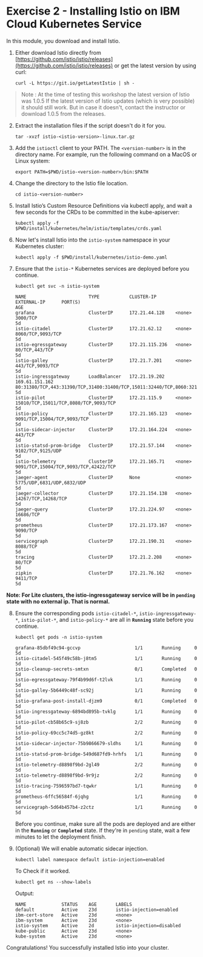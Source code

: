 # Exercise 2 - Installing Istio on IBM Cloud Kubernetes Service
In this module, you download and install Istio.

1.  Either download Istio directly from [https://github.com/istio/istio/releases](https://github.com/istio/istio/releases) or get the latest version by using curl:

    ```shell
    curl -L https://git.io/getLatestIstio | sh -
    ```

> Note : At the time of testing this workshop the latest version of Istio was 1.0.5 If the latest version of Istio updates (which is very possible) it should still work. But in case it doesn't, contact the instructor or download 1.0.5 from the releases.

2. Extract the installation files if the script doesn't do it for you.

    ```shell
    tar -xvzf istio-<istio-version>-linux.tar.gz
    ```

3. Add the `istioctl` client to your PATH. The `<version-number>` is in the directory name. For example, run the following command on a MacOS or Linux system:

    ```shell
    export PATH=$PWD/istio-<version-number>/bin:$PATH
    ```

4. Change the directory to the Istio file location.

    ```shell
    cd istio-<version-number>
    ```

5. Install Istio’s Custom Resource Definitions via kubectl apply, and wait a few seconds for the CRDs to be committed in the kube-apiserver:

    ```shell
    kubectl apply -f $PWD/install/kubernetes/helm/istio/templates/crds.yaml
    ```

6. Now let's install Istio into the `istio-system` namespace in your Kubernetes cluster:

    ```shell
    kubectl apply -f $PWD/install/kubernetes/istio-demo.yaml
    ```

7. Ensure that the `istio-*` Kubernetes services are deployed before you continue.

    ```shell
    kubectl get svc -n istio-system
    ```

    ```shell
    NAME                       TYPE           CLUSTER-IP       EXTERNAL-IP      PORT(S)                                                                                                                   AGE
    grafana                    ClusterIP      172.21.44.128    <none>           3000/TCP                                                                                                                  5d
    istio-citadel              ClusterIP      172.21.62.12     <none>           8060/TCP,9093/TCP                                                                                                         5d
    istio-egressgateway        ClusterIP      172.21.115.236   <none>           80/TCP,443/TCP                                                                                                            5d
    istio-galley               ClusterIP      172.21.7.201     <none>           443/TCP,9093/TCP                                                                                                          5d
    istio-ingressgateway       LoadBalancer   172.21.19.202    169.61.151.162   80:31380/TCP,443:31390/TCP,31400:31400/TCP,15011:32440/TCP,8060:32156/TCP,853:30932/TCP,15030:32259/TCP,15031:31292/TCP   5d
    istio-pilot                ClusterIP      172.21.115.9     <none>           15010/TCP,15011/TCP,8080/TCP,9093/TCP                                                                                     5d
    istio-policy               ClusterIP      172.21.165.123   <none>           9091/TCP,15004/TCP,9093/TCP                                                                                               5d
    istio-sidecar-injector     ClusterIP      172.21.164.224   <none>           443/TCP                                                                                                                   5d
    istio-statsd-prom-bridge   ClusterIP      172.21.57.144    <none>           9102/TCP,9125/UDP                                                                                                         5d
    istio-telemetry            ClusterIP      172.21.165.71    <none>           9091/TCP,15004/TCP,9093/TCP,42422/TCP                                                                                     5d
    jaeger-agent               ClusterIP      None             <none>           5775/UDP,6831/UDP,6832/UDP                                                                                                5d
    jaeger-collector           ClusterIP      172.21.154.138   <none>           14267/TCP,14268/TCP                                                                                                       5d
    jaeger-query               ClusterIP      172.21.224.97    <none>           16686/TCP                                                                                                                 5d
    prometheus                 ClusterIP      172.21.173.167   <none>           9090/TCP                                                                                                                  5d
    servicegraph               ClusterIP      172.21.190.31    <none>           8088/TCP                                                                                                                  5d
    tracing                    ClusterIP      172.21.2.208     <none>           80/TCP                                                                                                                    5d
    zipkin                     ClusterIP      172.21.76.162    <none>           9411/TCP                                                                                                                  5d

    ```

  **Note: For Lite clusters, the istio-ingressgateway service will be in `pending` state with no external ip. That is normal.**

8. Ensure the corresponding pods `istio-citadel-*`, `istio-ingressgateway-*`, `istio-pilot-*`, and `istio-policy-*` are all in **`Running`** state before you continue.

    ```shell
    kubectl get pods -n istio-system
    ```

    ```shell
    grafana-85dbf49c94-gccvp                    1/1       Running     0          5d
    istio-citadel-545f49c58b-j8tm5              1/1       Running     0          5d
    istio-cleanup-secrets-smtxn                 0/1       Completed   0          5d
    istio-egressgateway-79f4b99d6f-t2lvk        1/1       Running     0          5d
    istio-galley-5b6449c48f-sc92j               1/1       Running     0          5d
    istio-grafana-post-install-djzm9            0/1       Completed   0          5d
    istio-ingressgateway-6894bd895b-tvklg       1/1       Running     0          5d
    istio-pilot-cb58b65c9-sj8zb                 2/2       Running     0          5d
    istio-policy-69cc5c74d5-gz8kt               2/2       Running     0          5d
    istio-sidecar-injector-75b9866679-sldhs     1/1       Running     0          5d
    istio-statsd-prom-bridge-549d687fd9-hrhfs   1/1       Running     0          5d
    istio-telemetry-d8898f9bd-2gl49             2/2       Running     0          5d
    istio-telemetry-d8898f9bd-9r9jz             2/2       Running     0          5d
    istio-tracing-7596597bd7-tqwkr              1/1       Running     0          5d
    prometheus-6ffc56584f-6jqhg                 1/1       Running     0          5d
    servicegraph-5d64b457b4-z2ctz               1/1       Running     0          5d
    ```

    Before you continue, make sure all the pods are deployed and are either in the **`Running`** or **`Completed`** state. If they're in `pending` state, wait a few minutes to let the deployment finish.

9. (Optional) We will enable automatic sidecar injection.

    ```shell
    kubectl label namespace default istio-injection=enabled
    ```

    To Check if it worked.
    ```shell
    kubectl get ns --show-labels
    ```
    Output:
    ```shell
    NAME             STATUS    AGE       LABELS
    default          Active    23d       istio-injection=enabled
    ibm-cert-store   Active    23d       <none>
    ibm-system       Active    23d       <none>
    istio-system     Active    2d        istio-injection=disabled
    kube-public      Active    23d       <none>
    kube-system      Active    23d       <none>
    ```

Congratulations! You successfully installed Istio into your cluster.